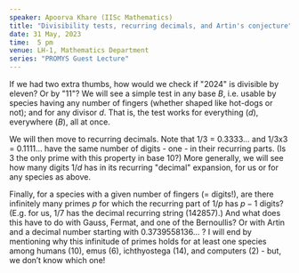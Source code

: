 ```yaml
---
speaker: Apoorva Khare (IISc Mathematics)
title: "Divisibility tests, recurring decimals, and Artin's conjecture"
date: 31 May, 2023
time:  5 pm
venue: LH-1, Mathematics Department
series: "PROMYS Guest Lecture"
---
```


If we had two extra thumbs, how would we check if "2024" is divisible by eleven? Or by "11"? We will see a simple test in any base
$B$, i.e. usable by species having any number of fingers (whether shaped like hot-dogs or not); and for any divisor $d$.
That is, the test works for everything ($d$), everywhere ($B$), all at once.

We will then move to recurring decimals. Note that 1/3 = 0.3333... and 1/3x3 = 0.1111... have the same number of digits - one -
in their recurring parts. (Is 3 the only prime with this property in base 10?) More generally, we will see how many digits $1/d$
has in its recurring "decimal" expansion, for us or for any species as above.

Finally, for a species with a given number of fingers (= digits!), are there infinitely many primes $p$ for which the recurring part
of $1/p$ has $p-1$ digits? (E.g. for us, 1/7 has the decimal recurring string (142857).) And what does this have to do with Gauss,
Fermat, and one of the Bernoullis? Or with Artin and a decimal number starting with 0.3739558136... ? I will end by mentioning why
this infinitude of primes holds for at least one species among humans (10), emus (6), ichthyostega (14), and computers (2) - but,
we don’t know which one!
